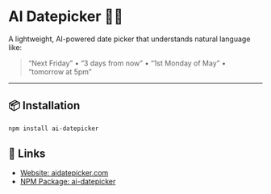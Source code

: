 # AI Datepicker 🧠📅

A lightweight, AI-powered date picker that understands natural language like:

> “Next Friday” • “3 days from now” • “1st Monday of May” • “tomorrow at 5pm”

---

## 📦 Installation

```bash
npm install ai-datepicker
```

## 🔗 Links

- [Website: aidatepicker.com](https://aidatepicker.com)
- [NPM Package: ai-datepicker](https://www.npmjs.com/package/ai-datepicker)


